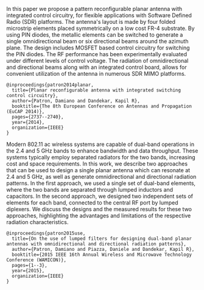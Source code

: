In this paper we propose a pattern reconfigurable planar antenna with integrated control circuitry, for flexible applications with Software Defined Radio (SDR) platforms. 
The antenna's layout is made by four folded microstrip elements placed symmetrically on a low cost FR-4 substrate. 
By using PIN diodes, the metallic elements can be switched to generate a single omnidirectional beam or six directional beams around the azimuth plane. 
The design includes MOSFET based control circuitry for switching the PIN diodes. 
The RF performance has been experimentally evaluated under different levels of control voltage. 
The radiation of omnidirectional and directional beams along with an integrated control board, allows for convenient utilization of the antenna in numerous SDR MIMO platforms.

```
@inproceedings{patron2014planar,
  title={Planar reconfigurable antenna with integrated switching control circuitry},
  author={Patron, Damiano and Dandekar, Kapil R},
  booktitle={The 8th European Conference on Antennas and Propagation (EuCAP 2014)},
  pages={2737--2740},
  year={2014},
  organization={IEEE}
}
```

Modern 802.11 ac wireless systems are capable of dual-band operations in the 2.4 and 5 GHz bands to enhance bandwidth and data throughput. 
These systems typically employ separated radiators for the two bands, increasing cost and space requirements. 
In this work, we describe two approaches that can be used to design a single planar antenna which can resonate at 2.4 and 5 GHz, as well as generate omnidirectional and directional radiation patterns. 
In the first approach, we used a single set of dual-band elements, where the two bands are separated through lumped inductors and capacitors. 
In the second approach, we designed two independent sets of elements for each band, connected to the central RF port by lumped diplexers. 
We discuss the designs and the measured results for these two approaches, highlighting the advantages and limitations of the respective radiation characteristics.

```
@inproceedings{patron2015use,
  title={On the use of lumped filters for designing dual-band planar antennas with omnidirectional and directional radiation patterns},
  author={Patron, Damiano and Piazza, Daniele and Dandekar, Kapil R},
  booktitle={2015 IEEE 16th Annual Wireless and Microwave Technology Conference (WAMICON)},
  pages={1--3},
  year={2015},
  organization={IEEE}
}
```
